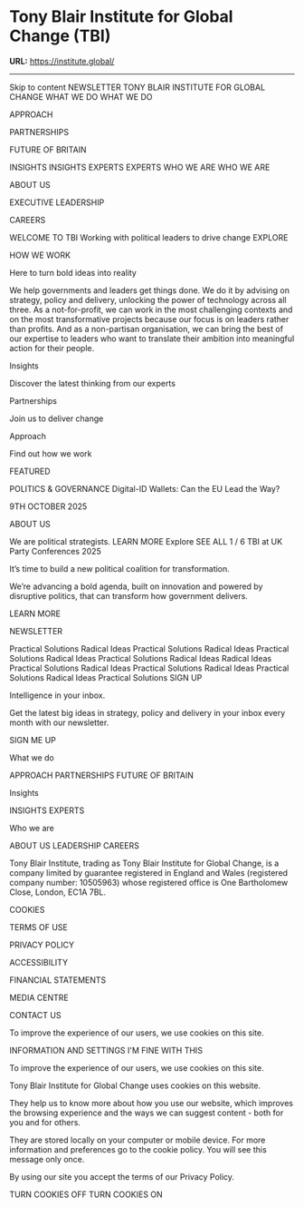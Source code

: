 # Tony Blair Institute for Global Change (TBI)

**URL:** https://institute.global/

---

Skip to content
NEWSLETTER
TONY BLAIR INSTITUTE FOR GLOBAL CHANGE
WHAT WE DO
WHAT WE DO

APPROACH

PARTNERSHIPS

FUTURE OF BRITAIN

INSIGHTS
INSIGHTS
EXPERTS
EXPERTS
WHO WE ARE
WHO WE ARE

ABOUT US

EXECUTIVE LEADERSHIP

CAREERS

WELCOME TO TBI
Working with political leaders to drive change
EXPLORE

HOW WE WORK

Here to turn bold ideas into reality

We help governments and leaders get things done. We do it by advising on strategy, policy and delivery, unlocking the power of technology across all three. As a not-for-profit, we can work in the most challenging contexts and on the most transformative projects because our focus is on leaders rather than profits. And as a non-partisan organisation, we can bring the best of our expertise to leaders who want to translate their ambition into meaningful action for their people. 

Insights

Discover the latest thinking from our experts

Partnerships

Join us to deliver change

Approach

Find out how we work

FEATURED

POLITICS & GOVERNANCE
Digital-ID Wallets: Can the EU Lead the Way?

9TH OCTOBER 2025

ABOUT US

We are
political strategists.
LEARN MORE
Explore
SEE ALL
1 / 6
TBI at UK Party Conferences 2025

It’s time to build a new political coalition for transformation.

We’re advancing a bold agenda, built on innovation and powered by disruptive politics, that can transform how government delivers.

LEARN MORE

NEWSLETTER

Practical Solutions
Radical Ideas
Practical Solutions
Radical Ideas
Practical Solutions
Radical Ideas
Practical Solutions
Radical Ideas
Radical Ideas
Practical Solutions
Radical Ideas
Practical Solutions
Radical Ideas
Practical Solutions
Radical Ideas
Practical Solutions
SIGN UP

Intelligence in your inbox.

Get the latest big ideas in strategy, policy and delivery in your inbox every month with our newsletter.

SIGN ME UP

What we do

APPROACH
PARTNERSHIPS
FUTURE OF BRITAIN

Insights

INSIGHTS
EXPERTS

Who we are

ABOUT US
LEADERSHIP
CAREERS

Tony Blair Institute, trading as Tony Blair Institute for Global Change, is a company limited by guarantee registered in England and Wales (registered company number: 10505963) whose registered office is One Bartholomew Close, London, EC1A 7BL.

COOKIES

TERMS OF USE

PRIVACY POLICY

ACCESSIBILITY

FINANCIAL STATEMENTS

MEDIA CENTRE

CONTACT US

To improve the experience of our users, we use cookies on this site.

INFORMATION AND SETTINGS
I'M FINE WITH THIS

To improve the experience of our users, we use cookies on this site.

Tony Blair Institute for Global Change uses cookies on this website.

They help us to know more about how you use our website, which improves the browsing experience and the ways we can suggest content - both for you and for others.

They are stored locally on your computer or mobile device. For more information and preferences go to the cookie policy. You will see this message only once.

By using our site you accept the terms of our Privacy Policy.

TURN COOKIES OFF
TURN COOKIES ON
